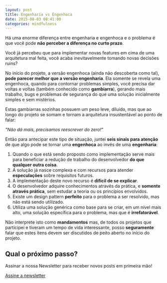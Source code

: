 ```yaml
---
layout: post
title: Engenharia vs Engenhoca
date: 2015-08-03 08:41:00
categories: mindfulness
---
```


Há uma enorme diferença entre engenharia e engenhoca e o problema é que você pode **não perceber a diferença no curto prazo**.

<div class="post-impact-1">
    <p>Você já percebeu que para implementar novas features em cima de uma arquitetura mal feita, você acaba inevitavelmente tomando novas decisões ruins?</p>
</div>

No início do projeto, a versão engenhoca (ainda não descoberta como tal), **pode parecer melhor que a versão engenharia**. Ela somente se revela uma engenhoca, quando para contornar problemas simples, você precisa dar voltas e voltas (também conhecido como **gambiarra**), gerando mais trabalho, bugs e problemas de segurança do que uma solução inicialmente simples e sem mistérios.

Estas gambiarras sozinhas possuem um peso leve, diluído, mas que ao longo do projeto se somam e tornam a arquitetura insustentável ao ponto de falar:

<div class="post-impact-1">
    <p><i>"Não dá mais, precisamos reescrever do zero!"</i></p>
</div>


Então para antecipar este tipo de situação, juntei **seis sinais para atenção** de que algo pode se tornar uma **engenhoca** ao invés de uma **engenharia**:

1. Quando o que está sendo proposto como implementação serve mais para beneficiar a redução de trabalho do desenvolvedor **do que qualquer outra coisa**.
2. A solução já nasce complexa e com recursos para atender **especulações** sobre requisitos futuros.
3. A implementação deste novo recurso é **difícil de se explicar**.
4. O desenvolvedor adquire conhecimentos através da prática, e **somente através prática**, sem estudar a teoria ou os princípios envolvidos.
5. Existe um design pattern **perfeito** para o problema a ser resolvido, mas não está sendo utilizado.
6. Utiliza uma solução genérica como base para se criar, em um nível mais alto, uma solução específica para o problema, mas que é **irrefatorável**.

Não interprete isto como **mandamentos** mas, de todos os projetos que participei e tiveram um tempo de vida interessante, posso **seguramente** falar que estes itens devem ser discutidos de peito aberto no início do projeto.

## Qual o próximo passo?

Assinar a nossa Newsletter para receber novos posts em primeira mão!

<div class="margin-top--2">
  <a class="button button-border button-medium" href="#newsletter">
    Assine a newsletter
  </a>
</div>